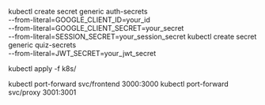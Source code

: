 kubectl create secret generic auth-secrets \
  --from-literal=GOOGLE_CLIENT_ID=your_id \
  --from-literal=GOOGLE_CLIENT_SECRET=your_secret \
  --from-literal=SESSION_SECRET=your_session_secret
kubectl create secret generic quiz-secrets \
  --from-literal=JWT_SECRET=your_jwt_secret

kubectl apply -f k8s/

kubectl port-forward svc/frontend 3000:3000
kubectl port-forward svc/proxy 3001:3001